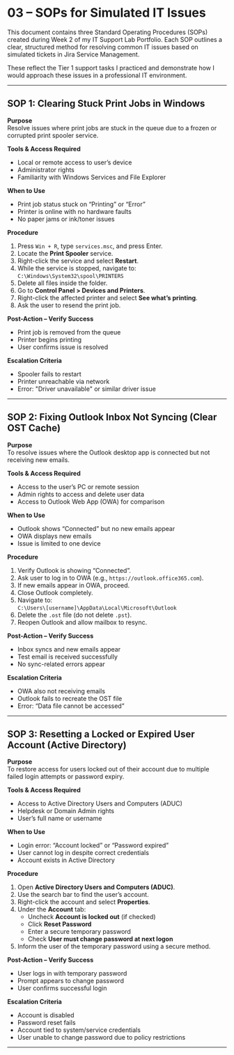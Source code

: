# 03 – SOPs for Simulated IT Issues

This document contains three Standard Operating Procedures (SOPs) created during Week 2 of my IT Support Lab Portfolio. Each SOP outlines a clear, structured method for resolving common IT issues based on simulated tickets in Jira Service Management.

These reflect the Tier 1 support tasks I practiced and demonstrate how I would approach these issues in a professional IT environment.

---

## SOP 1: Clearing Stuck Print Jobs in Windows

**Purpose**  
Resolve issues where print jobs are stuck in the queue due to a frozen or corrupted print spooler service.

**Tools & Access Required**  
- Local or remote access to user’s device  
- Administrator rights  
- Familiarity with Windows Services and File Explorer

**When to Use**  
- Print job status stuck on “Printing” or “Error”  
- Printer is online with no hardware faults  
- No paper jams or ink/toner issues

**Procedure**  
1. Press `Win + R`, type `services.msc`, and press Enter.  
2. Locate the **Print Spooler** service.  
3. Right-click the service and select **Restart**.  
4. While the service is stopped, navigate to:  
   `C:\Windows\System32\spool\PRINTERS`  
5. Delete all files inside the folder.  
6. Go to **Control Panel > Devices and Printers**.  
7. Right-click the affected printer and select **See what’s printing**.  
8. Ask the user to resend the print job.

**Post-Action – Verify Success**  
- Print job is removed from the queue  
- Printer begins printing  
- User confirms issue is resolved

**Escalation Criteria**  
- Spooler fails to restart  
- Printer unreachable via network  
- Error: "Driver unavailable" or similar driver issue

---

## SOP 2: Fixing Outlook Inbox Not Syncing (Clear OST Cache)

**Purpose**  
To resolve issues where the Outlook desktop app is connected but not receiving new emails.

**Tools & Access Required**  
- Access to the user’s PC or remote session  
- Admin rights to access and delete user data  
- Access to Outlook Web App (OWA) for comparison

**When to Use**  
- Outlook shows “Connected” but no new emails appear  
- OWA displays new emails  
- Issue is limited to one device

**Procedure**  
1. Verify Outlook is showing “Connected”.  
2. Ask user to log in to OWA (e.g., `https://outlook.office365.com`).  
3. If new emails appear in OWA, proceed.  
4. Close Outlook completely.  
5. Navigate to:  
   `C:\Users\[username]\AppData\Local\Microsoft\Outlook`  
6. Delete the `.ost` file (do not delete `.pst`).  
7. Reopen Outlook and allow mailbox to resync.

**Post-Action – Verify Success**  
- Inbox syncs and new emails appear  
- Test email is received successfully  
- No sync-related errors appear

**Escalation Criteria**  
- OWA also not receiving emails  
- Outlook fails to recreate the OST file  
- Error: “Data file cannot be accessed”

---

## SOP 3: Resetting a Locked or Expired User Account (Active Directory)

**Purpose**  
To restore access for users locked out of their account due to multiple failed login attempts or password expiry.

**Tools & Access Required**  
- Access to Active Directory Users and Computers (ADUC)  
- Helpdesk or Domain Admin rights  
- User’s full name or username

**When to Use**  
- Login error: “Account locked” or “Password expired”  
- User cannot log in despite correct credentials  
- Account exists in Active Directory

**Procedure**  
1. Open **Active Directory Users and Computers (ADUC)**.  
2. Use the search bar to find the user’s account.  
3. Right-click the account and select **Properties**.  
4. Under the **Account** tab:  
   - Uncheck **Account is locked out** (if checked)  
   - Click **Reset Password**  
   - Enter a secure temporary password  
   - Check **User must change password at next logon**  
5. Inform the user of the temporary password using a secure method.

**Post-Action – Verify Success**  
- User logs in with temporary password  
- Prompt appears to change password  
- User confirms successful login

**Escalation Criteria**  
- Account is disabled  
- Password reset fails  
- Account tied to system/service credentials  
- User unable to change password due to policy restrictions

---

